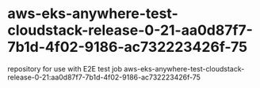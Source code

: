 # aws-eks-anywhere-test-cloudstack-release-0-21-aa0d87f7-7b1d-4f02-9186-ac732223426f-75
repository for use with E2E test job aws-eks-anywhere-test-cloudstack-release-0-21:aa0d87f7-7b1d-4f02-9186-ac732223426f-75
